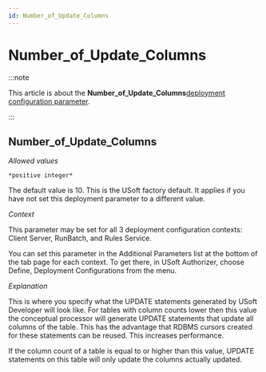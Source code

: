```yaml
---
id: Number_of_Update_Columns
---
```


# Number_of_Update_Columns




:::note

This article is about the **Number_of_Update_Columns**[deployment configuration parameter](/Authorisation_and_access/Deployment_configurations/Deployment_configuration_parameters.md).

:::

## **Number_of_Update_Columns**

*Allowed values*

```
*positive integer*
```

The default value is 10. This is the USoft factory default. It applies if you have not set this deployment parameter to a different value.

*Context*

This parameter may be set for all 3 deployment configuration contexts: Client Server, RunBatch, and Rules Service.

You can set this parameter in the Additional Parameters list at the bottom of the tab page for each context. To get there, in USoft Authorizer, choose Define, Deployment Configurations from the menu.

*Explanation*

This is where you specify what the UPDATE statements generated by USoft Developer will look like. For tables with column counts lower then this value the conceptual processor will generate UPDATE statements that update all columns of the table. This has the advantage that RDBMS cursors created for these statements can be reused. This increases performance.

If the column count of a table is equal to or higher than this value, UPDATE statements on this table will only update the columns actually updated.